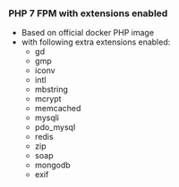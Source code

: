 ### PHP 7 FPM with extensions enabled

* Based on official docker PHP image
* with following extra extensions enabled:
    * gd
    * gmp
    * iconv
    * intl
    * mbstring
    * mcrypt
    * memcached
    * mysqli
    * pdo_mysql
    * redis
    * zip
    * soap
    * mongodb
    * exif
